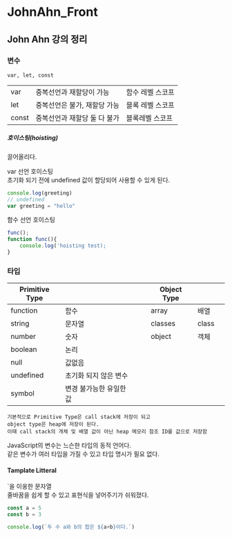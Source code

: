 # JohnAhn_Front

## John Ahn 강의 정리 

### 변수
``` 
var, let, const
```

||||
|---|---|---|
| var | 중복선언과 재할당이 가능  | 함수 레벨 스코프 |
| let | 중복선언은 불가, 재할당 가능 | 믈록 레벨 스코프 |
| const | 중복선언과 재할당 둘 다 불가 | 블록레벨 스코프 |

##### 호이스팅(hoisting)
끌어올리다.      
     
var 선언 호이스팅       
초기화 되기 전에 undefined 값이 할당되어 사용할 수 있게 된다.
```javascript
console.log(greeting)
// undefined
var greeting = "hello"
```

함수 선언 호이스팅
```javascript
func();
function func(){
    console.log('hoisting test);
}
```
### 타입
|Primitive Type||||Object Type|||
|---|---|---|---|---|---|---|
|function| 함수| | |array | 배열 |
|string | 문자열 | | |classes | class |
|number | 숫자 | | |object | 객체 |
|boolean | 논리 |
|null | 값없음 |
|undefined | 초기화 되지 않은 변수|
|symbol| 변경 불가능한 유일한 값|

    기본적으로 Primitive Type은 call stack에 저장이 되고
    object type은 heap에 저장이 된다.
    이때 call stack의 개체 및 배열 값이 아닌 heap 메모리 참조 ID를 값으로 저장함

JavaScript의 변수는 느슨한 타입의 동적 언어다.  
같은 변수가 여러 타입을 가질 수 있고 
타입 명시가 필요 없다. 

#### Tamplate Litteral
`을 이옹한 문자열   
줄바꿈을 쉽게 할 수 있고 표현식을 넣어주기가 쉬워졌다.

``` javascript
const a = 5
const b = 3

console.log(`두 수 a와 b의 합은 ${a+b}이다.`)
```